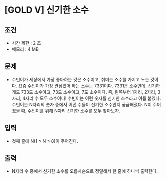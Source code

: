 # [GOLD V] 신기한 소수

## 조건
- 시간 제한	: 2 초
- 메모리    : 4 MB	

## 문제

- 수빈이가 세상에서 가장 좋아하는 것은 소수이고, 취미는 소수를 가지고 노는 것이다. 요즘 수빈이가 가장 관심있어 하는 소수는 7331이다.
7331은 소수인데, 신기하게도 733도 소수이고, 73도 소수이고, 7도 소수이다. 즉, 왼쪽부터 1자리, 2자리, 3자리, 4자리 수 모두 소수이다! 수빈이는 이런 숫자를 신기한 소수라고 이름 붙였다.
수빈이는 N자리의 숫자 중에서 어떤 수들이 신기한 소수인지 궁금해졌다. N이 주어졌을 때, 수빈이를 위해 N자리 신기한 소수를 모두 찾아보자.

## 입력

- 첫째 줄에 N(1 ≤ N ≤ 8)이 주어진다.

## 출력

- N자리 수 중에서 신기한 소수를 오름차순으로 정렬해서 한 줄에 하나씩 출력한다.


 
